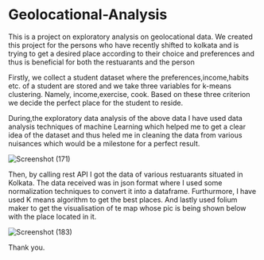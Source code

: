 # Geolocational-Analysis
This is a project on exploratory analysis on geolocational data.
We created this project for the persons who have recently shifted to kolkata and is trying to get a desired place according to their choice and preferences and thus is beneficial for both the restuarants and the person 

Firstly, we collect a student dataset where the preferences,income,habits etc. of a student are stored and we take three variables for k-means clustering. Namely, income,exercise,
cook. Based on these three criterion we decide the perfect place for the student to reside.

During,the exploratory data analysis of the above data I have used data analysis techniques of machine Learning which helped me to get a clear idea of the dataset and thus heled me in cleaning the data from various nuisances which would be a milestone for a perfect result.

![Screenshot (171)](https://user-images.githubusercontent.com/62149967/137630592-fe430ec8-0f91-49de-9b41-a3544d60914f.png)

Then, by calling rest API I got the data of various restuarants situated in Kolkata. The data received was in json format where I used some normalization techniques to convert it into a dataframe. Furthurmore, I have used K means algorithm to get the best places. And lastly used folium maker to get the visualisation of te map whose pic is being shown below with the place located in it.

![Screenshot (183)](https://user-images.githubusercontent.com/62149967/140778394-b5f5f412-9349-4c99-ba19-c04e2b3d7b2f.png)



Thank you.
